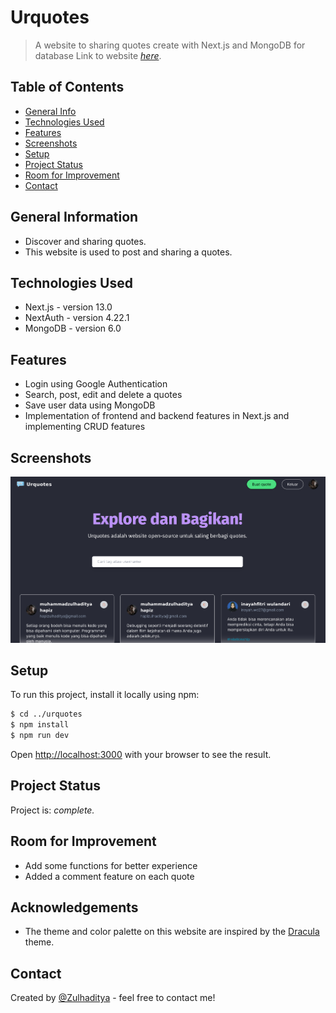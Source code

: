 # Urquotes

> A website to sharing quotes create with Next.js and MongoDB for database
> Link to website [_here_](https://urquotes.vercel.app/).

## Table of Contents

- [General Info](#general-information)
- [Technologies Used](#technologies-used)
- [Features](#features)
- [Screenshots](#screenshots)
- [Setup](#setup)
- [Project Status](#project-status)
- [Room for Improvement](#room-for-improvement)
- [Contact](#contact)

## General Information

- Discover and sharing quotes.
- This website is used to post and sharing a quotes.

## Technologies Used

- Next.js - version 13.0
- NextAuth - version 4.22.1
- MongoDB - version 6.0

## Features

- Login using Google Authentication
- Search, post, edit and delete a quotes
- Save user data using MongoDB
- Implementation of frontend and backend features in Next.js and implementing CRUD features

## Screenshots

![Example screenshot](./public/assets/images/screenshot.png)

## Setup

To run this project, install it locally using npm:

```bash
$ cd ../urquotes
$ npm install
$ npm run dev
```

Open [http://localhost:3000](http://localhost:3000) with your browser to see the result.

## Project Status

Project is: _complete._ <!-- / _complete_ / _no longer being worked on_. reason ? -->

## Room for Improvement

- Add some functions for better experience
- Added a comment feature on each quote

## Acknowledgements

- The theme and color palette on this website are inspired by the [Dracula](https://draculatheme.com/) theme.

## Contact

Created by [@Zulhaditya](https://itsmyportofolio.netlify.app/) - feel free to contact me!
